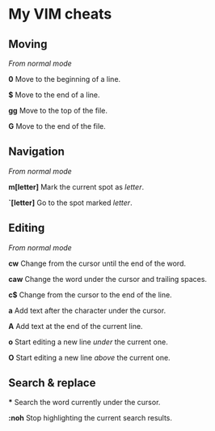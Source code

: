# My VIM cheats

## Moving

_From normal mode_

**0** Move to the beginning of a line.

**$** Move to the end of a line.

**gg** Move to the top of the file.

**G** Move to the end of the file.

## Navigation

_From normal mode_

**m[letter]** Mark the current spot as _letter_.

**`[letter]** Go to the spot marked _letter_.

## Editing

_From normal mode_

**cw** Change from the cursor until the end of the word.

**caw** Change the word under the cursor and trailing spaces.

**c$** Change from the cursor to the end of the line.

**a** Add text after the character under the cursor.

**A** Add text at the end of the current line.

**o** Start editing a new line _under_ the current one.

**O** Start editing a new line _above_ the current one.

## Search & replace

**&#42;** Search the word currently under the cursor.

**:noh** Stop highlighting the current search results.
